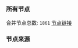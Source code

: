 ### 所有节点
合并节点总数: `1861`
[节点链接](https://raw.githubusercontent.com/rzhy1/11/master/sub/sub_merge_base64.txt)

### 节点来源
